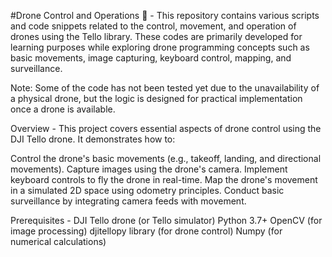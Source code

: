 #Drone Control and Operations 🚁 -
This repository contains various scripts and code snippets related to the control, movement, and operation of drones using the Tello library. These codes are primarily developed for learning purposes while exploring drone programming concepts such as basic movements, image capturing, keyboard control, mapping, and surveillance.

Note: Some of the code has not been tested yet due to the unavailability of a physical drone, but the logic is designed for practical implementation once a drone is available.

Overview -
This project covers essential aspects of drone control using the DJI Tello drone. It demonstrates how to:

Control the drone's basic movements (e.g., takeoff, landing, and directional movements).
Capture images using the drone's camera.
Implement keyboard controls to fly the drone in real-time.
Map the drone's movement in a simulated 2D space using odometry principles.
Conduct basic surveillance by integrating camera feeds with movement.

Prerequisites -
DJI Tello drone (or Tello simulator)
Python 3.7+
OpenCV (for image processing)
djitellopy library (for drone control)
Numpy (for numerical calculations)
